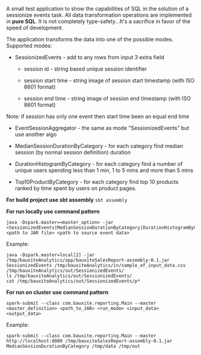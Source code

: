 A small test application to show the capabilities of SQL in the solution of a sessionize events task.
All data transformation operations are implemented in **pure SQL**.
It is not completely type-safety...It's a sacrifice in favor of the speed of development.

The application transforms the data into one of the possible modes.
Supported modes:
- SessionizedEvents - add to any rows from input 3 extra field

    - session id - string based unique session identifier
    
    - session start time - string image of session start timestamp (with ISO 8601 format) 
    
    - session end time - string image of session end timestamp (with ISO 8601 format) 
    
Note: if session has only one event then start time been an equal end time

- EventSessionAggregator - the same as mode "SessionizedEvents" but use another algo
    
- MedianSessionDurationByCategory - for each category find median session (by normal session definition) duration 

- DurationHistogramByCategory - for each category find a number of unique users spending less than 1 min, 1 to 5 mins and more than 5 mins

- Top10ProductByCategory - for each category find top 10 products ranked by time spent by users on product pages.


**For build project use sbt assembly**
```sbt assembly```

**For run locally use command pattern**
```
java -Dspark.master=<master_option> -jar <SessionizedEvents|MedianSessionDurationByCategory|DurationHistogramByCategory|Top10ProductByCategory> <path to JAR file> <path to source event data>
```

Example:
~~~
java -Dspark.master=local[2] -jar /tmp/bauxiteAnalytics/app/bauxiteSalesReport-assembly-0.1.jar SessionizedEvents /tmp/bauxiteAnalytics/in/sample_of_input_data.csv /tmp/bauxiteAnalytics/out/SessionizedEvents/
ls /tmp/bauxiteAnalytics/out/SessionizedEvents/
cat /tmp/bauxiteAnalytics/out/SessionizedEvents/p*
~~~

**For run on cluster use command pattern**
```
spark-submit --class com.bauxite.reporting.Main --master <master_definition> <path_to_JAR> <run_mode> <input_data> <output_data>
```

Example:
```
spark-submit --class com.bauxite.reporting.Main --master http://localhost:8080 /tmp/bauxiteSalesReport-assembly-0.1.jar MedianSessionDurationByCategory /tmp/data /tmp/out
```


